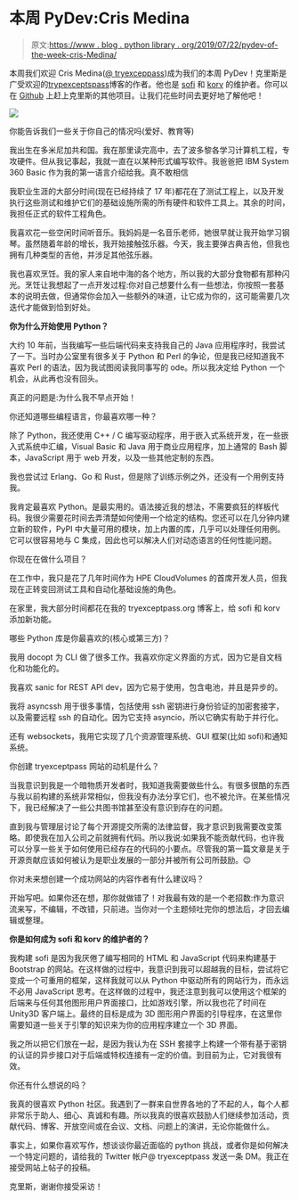 # 本周 PyDev:Cris Medina

> 原文:[https://www . blog . python library . org/2019/07/22/pydev-of-the-week-cris-Medina/](https://www.blog.pythonlibrary.org/2019/07/22/pydev-of-the-week-cris-medina/)

本周我们欢迎 Cris Medina([@ tryexceppass](https://twitter.com/tryexceptpass))成为我们的本周 PyDev！克里斯是广受欢迎的[trypexceptspass](http://tryexceptpass.org/)博客的作者。他也是 [sofi](https://github.com/tryexceptpass/sofi) 和 [korv](https://github.com/tryexceptpass/korv) 的维护者。你可以在 [Github](https://github.com/tryexceptpass) 上赶上克里斯的其他项目。让我们花些时间去更好地了解他吧！

![](../Images/24344e8d7ae9fee62265dfd145be62fd.png)

你能告诉我们一些关于你自己的情况吗(爱好、教育等)

我出生在多米尼加共和国。我在那里读完高中，去了波多黎各学习计算机工程，专攻硬件。但从我记事起，我就一直在以某种形式编写软件。我爸爸把 IBM System 360 Basic 作为我的第一语言介绍给我。真不敢相信

我职业生涯的大部分时间(现在已经持续了 17 年)都花在了测试工程上，以及开发执行这些测试和维护它们的基础设施所需的所有硬件和软件工具上。其余的时间，我担任正式的软件工程角色。

我喜欢花一些空闲时间听音乐。我妈妈是一名音乐老师，她很早就让我开始学习钢琴。虽然随着年龄的增长，我开始接触弦乐器。今天，我主要弹古典吉他，但我也拥有几种类型的吉他，并涉足其他弦乐器。

我也喜欢烹饪。我的家人来自地中海的各个地方，所以我的大部分食物都有那种闪光。烹饪让我想起了一点开发过程:你对自己想要什么有一些想法，你按照一套基本的说明去做，但通常你会加入一些额外的味道，让它成为你的，这可能需要几次迭代才能做到恰到好处。

**你为什么开始使用 Python？**

大约 10 年前，当我编写一些后端代码来支持我自己的 Java 应用程序时，我尝试了一下。当时办公室里有很多关于 Python 和 Perl 的争论，但是我已经知道我不喜欢 Perl 的语法，因为我试图阅读我同事写的 ode。所以我决定给 Python 一个机会，从此再也没有回头。

真正的问题是:为什么我不早点开始！

你还知道哪些编程语言，你最喜欢哪一种？

除了 Python，我还使用 C++ / C 编写驱动程序，用于嵌入式系统开发，在一些嵌入式系统中汇编，Visual Basic 和 Java 用于商业应用程序，加上通常的 Bash 脚本，JavaScript 用于 web 开发，以及一些其他定制的东西。

我也尝试过 Erlang、Go 和 Rust，但是除了训练示例之外，还没有一个用例支持我。

我肯定最喜欢 Python。是最实用的。语法接近我的想法，不需要疯狂的样板代码。我很少需要花时间去弄清楚如何使用一个给定的结构。您还可以在几分钟内建立新的软件，PyPI 中大量可用的模块，加上内置的库，几乎可以处理任何用例。它可以很容易地与 C 集成，因此也可以解决人们对动态语言的任何性能问题。

你现在在做什么项目？

在工作中，我只是花了几年时间作为 HPE CloudVolumes 的首席开发人员，但我现在正转变回测试工具和自动化基础设施的角色。

在家里，我大部分时间都花在我的 tryexceptpass.org 博客上，给 sofi 和 korv 添加新功能。

哪些 Python 库是你最喜欢的(核心或第三方)？

我用 docopt 为 CLI 做了很多工作。我喜欢你定义界面的方式，因为它是自文档化和功能化的。

我喜欢 sanic for REST API dev，因为它易于使用，包含电池，并且是异步的。

我将 asyncssh 用于很多事情，包括使用 ssh 密钥进行身份验证的加密套接字，以及需要远程 ssh 的自动化。因为它支持 asyncio，所以它确实有助于并行化。

还有 websockets，我用它实现了几个资源管理系统、GUI 框架(比如 sofi)和通知系统。

你创建 tryexceptpass 网站的动机是什么？

当我意识到我是一个暗物质开发者时，我知道我需要做些什么。有很多很酷的东西与我以前构建的系统非常相似，但我没有办法分享它们，也不被允许。在某些情况下，我已经解决了一些公共图书馆甚至没有意识到存在的问题。

直到我与管理层讨论了每个开源提交所需的法律监督，我才意识到我需要改变策略。即使我在加入公司之前就拥有代码。所以我说:如果我不能贡献代码，也许我可以分享一些关于如何使用已经存在的代码的小要点。尽管我的第一篇文章是关于开源贡献应该如何被认为是职业发展的一部分并被所有公司所鼓励。😉

你对未来想创建一个成功网站的内容作者有什么建议吗？

开始写吧。如果你还在想，那你就做错了！对我最有效的是一个老招数:作为意识流来写，不编辑，不改错，只前进。当你对一个主题倾吐完你的想法后，才回去编辑或整理。

**你是如何成为 sofi 和 korv 的维护者的？**

我构建 sofi 是因为我厌倦了编写相同的 HTML 和 JavaScript 代码来构建基于 Bootstrap 的网站。在这样做的过程中，我意识到我可以超越我的目标，尝试将它变成一个可重用的框架，这样我就可以从 Python 中驱动所有的网站行为，而永远不必用 JavaScript 思考。在这样做的过程中，我还注意到我可以使用这个框架的后端来与任何其他图形用户界面接口，比如游戏引擎，所以我也花了时间在 Unity3D 客户端上。最终的目标是成为 3D 图形用户界面的引导程序，在这里你需要知道一些关于引擎的知识来为你的应用程序建立一个 3D 界面。

我之所以把它们放在一起，是因为我认为在 SSH 套接字上构建一个带有基于密钥的认证的异步接口对于后端或特权连接有一定的价值。到目前为止，它对我很有效。

你还有什么想说的吗？

我真的很喜欢 Python 社区。我遇到了一群来自世界各地的了不起的人，每个人都非常乐于助人、细心、真诚和有趣。所以我真的很喜欢鼓励人们继续参加活动，贡献代码、博客、开放空间或在会议、文档、问题上的演讲，无论你能做什么。

事实上，如果你喜欢写作，想谈谈你最近面临的 python 挑战，或者你是如何解决一个特定问题的，请给我的 Twitter 帐户@ tryexceptpass 发送一条 DM。我正在接受网站上帖子的投稿。

克里斯，谢谢你接受采访！
